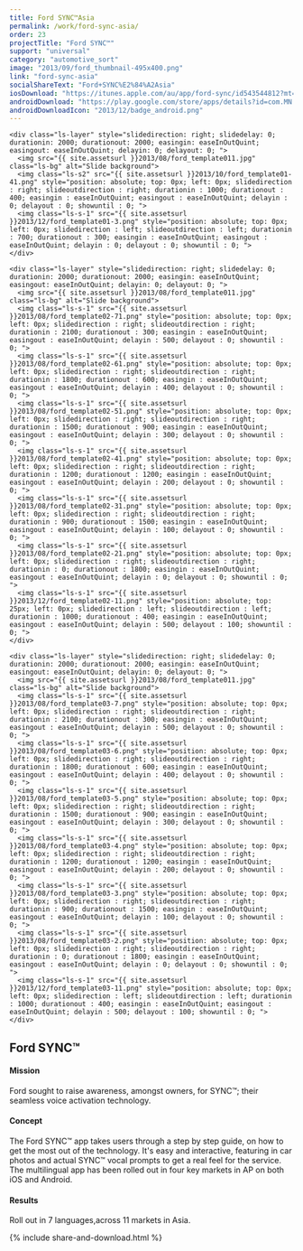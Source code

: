 ```yaml
---
title: Ford SYNC™Asia
permalink: /work/ford-sync-asia/
order: 23
projectTitle: "Ford SYNC™"
support: "universal"
category: "automotive_sort"
image: "2013/09/ford_thumbnail-495x400.png"
link: "ford-sync-asia"
socialShareText: "Ford+SYNC%E2%84%A2Asia"
iosDownload: "https://itunes.apple.com/au/app/ford-sync/id543544812?mt=8"
androidDownload: "https://play.google.com/store/apps/details?id=com.MN.ford&feature=search_result#?t=W251bGwsMSwxLDEsImNvbS5NTi5mb3JkIl0."
androidDownloadIcon: "2013/12/badge_android.png"
---
```

<div class="avia-layerslider">
  <div id="layerslider_1" class="ls-wp-container">

    <div class="ls-layer" style="slidedirection: right; slidedelay: 0; durationin: 2000; durationout: 2000; easingin: easeInOutQuint; easingout: easeInOutQuint; delayin: 0; delayout: 0; ">
      <img src="{{ site.assetsurl }}2013/08/ford_template011.jpg" class="ls-bg" alt="Slide background">
      <img class="ls-s2" src="{{ site.assetsurl }}2013/10/ford_template01-41.png" style="position: absolute; top: 0px; left: 0px; slidedirection : right; slideoutdirection : right; durationin : 1000; durationout : 400; easingin : easeInOutQuint; easingout : easeInOutQuint; delayin : 0; delayout : 0; showuntil : 0; ">
      <img class="ls-s-1" src="{{ site.assetsurl }}2013/12/ford_template01-3.png" style="position: absolute; top: 0px; left: 0px; slidedirection : left; slideoutdirection : left; durationin : 700; durationout : 300; easingin : easeInOutQuint; easingout : easeInOutQuint; delayin : 0; delayout : 0; showuntil : 0; ">
    </div>

    <div class="ls-layer" style="slidedirection: right; slidedelay: 0; durationin: 2000; durationout: 2000; easingin: easeInOutQuint; easingout: easeInOutQuint; delayin: 0; delayout: 0; ">
      <img src="{{ site.assetsurl }}2013/08/ford_template011.jpg" class="ls-bg" alt="Slide background">
      <img class="ls-s-1" src="{{ site.assetsurl }}2013/08/ford_template02-71.png" style="position: absolute; top: 0px; left: 0px; slidedirection : right; slideoutdirection : right; durationin : 2100; durationout : 300; easingin : easeInOutQuint; easingout : easeInOutQuint; delayin : 500; delayout : 0; showuntil : 0; ">
      <img class="ls-s-1" src="{{ site.assetsurl }}2013/08/ford_template02-61.png" style="position: absolute; top: 0px; left: 0px; slidedirection : right; slideoutdirection : right; durationin : 1800; durationout : 600; easingin : easeInOutQuint; easingout : easeInOutQuint; delayin : 400; delayout : 0; showuntil : 0; ">
      <img class="ls-s-1" src="{{ site.assetsurl }}2013/08/ford_template02-51.png" style="position: absolute; top: 0px; left: 0px; slidedirection : right; slideoutdirection : right; durationin : 1500; durationout : 900; easingin : easeInOutQuint; easingout : easeInOutQuint; delayin : 300; delayout : 0; showuntil : 0; ">
      <img class="ls-s-1" src="{{ site.assetsurl }}2013/08/ford_template02-41.png" style="position: absolute; top: 0px; left: 0px; slidedirection : right; slideoutdirection : right; durationin : 1200; durationout : 1200; easingin : easeInOutQuint; easingout : easeInOutQuint; delayin : 200; delayout : 0; showuntil : 0; ">
      <img class="ls-s-1" src="{{ site.assetsurl }}2013/08/ford_template02-31.png" style="position: absolute; top: 0px; left: 0px; slidedirection : right; slideoutdirection : right; durationin : 900; durationout : 1500; easingin : easeInOutQuint; easingout : easeInOutQuint; delayin : 100; delayout : 0; showuntil : 0; ">
      <img class="ls-s-1" src="{{ site.assetsurl }}2013/08/ford_template02-21.png" style="position: absolute; top: 0px; left: 0px; slidedirection : right; slideoutdirection : right; durationin : 0; durationout : 1800; easingin : easeInOutQuint; easingout : easeInOutQuint; delayin : 0; delayout : 0; showuntil : 0; ">
      <img class="ls-s-1" src="{{ site.assetsurl }}2013/12/ford_template02-11.png" style="position: absolute; top: 25px; left: 0px; slidedirection : left; slideoutdirection : left; durationin : 1000; durationout : 400; easingin : easeInOutQuint; easingout : easeInOutQuint; delayin : 500; delayout : 100; showuntil : 0; ">
    </div>

    <div class="ls-layer" style="slidedirection: right; slidedelay: 0; durationin: 2000; durationout: 2000; easingin: easeInOutQuint; easingout: easeInOutQuint; delayin: 0; delayout: 0; ">
      <img src="{{ site.assetsurl }}2013/08/ford_template011.jpg" class="ls-bg" alt="Slide background">
      <img class="ls-s-1" src="{{ site.assetsurl }}2013/08/ford_template03-7.png" style="position: absolute; top: 0px; left: 0px; slidedirection : right; slideoutdirection : right; durationin : 2100; durationout : 300; easingin : easeInOutQuint; easingout : easeInOutQuint; delayin : 500; delayout : 0; showuntil : 0; ">
      <img class="ls-s-1" src="{{ site.assetsurl }}2013/08/ford_template03-6.png" style="position: absolute; top: 0px; left: 0px; slidedirection : right; slideoutdirection : right; durationin : 1800; durationout : 600; easingin : easeInOutQuint; easingout : easeInOutQuint; delayin : 400; delayout : 0; showuntil : 0; ">
      <img class="ls-s-1" src="{{ site.assetsurl }}2013/08/ford_template03-5.png" style="position: absolute; top: 0px; left: 0px; slidedirection : right; slideoutdirection : right; durationin : 1500; durationout : 900; easingin : easeInOutQuint; easingout : easeInOutQuint; delayin : 300; delayout : 0; showuntil : 0; ">
      <img class="ls-s-1" src="{{ site.assetsurl }}2013/08/ford_template03-4.png" style="position: absolute; top: 0px; left: 0px; slidedirection : right; slideoutdirection : right; durationin : 1200; durationout : 1200; easingin : easeInOutQuint; easingout : easeInOutQuint; delayin : 200; delayout : 0; showuntil : 0; ">
      <img class="ls-s-1" src="{{ site.assetsurl }}2013/08/ford_template03-3.png" style="position: absolute; top: 0px; left: 0px; slidedirection : right; slideoutdirection : right; durationin : 900; durationout : 1500; easingin : easeInOutQuint; easingout : easeInOutQuint; delayin : 100; delayout : 0; showuntil : 0; ">
      <img class="ls-s-1" src="{{ site.assetsurl }}2013/08/ford_template03-2.png" style="position: absolute; top: 0px; left: 0px; slidedirection : right; slideoutdirection : right; durationin : 0; durationout : 1800; easingin : easeInOutQuint; easingout : easeInOutQuint; delayin : 0; delayout : 0; showuntil : 0; ">
      <img class="ls-s-1" src="{{ site.assetsurl }}2013/12/ford_template03-11.png" style="position: absolute; top: 0px; left: 0px; slidedirection : left; slideoutdirection : left; durationin : 1000; durationout : 400; easingin : easeInOutQuint; easingout : easeInOutQuint; delayin : 500; delayout : 100; showuntil : 0; ">
    </div>
  </div>
</div>

<div class="wrapper content project-detail" markdown="1">
  <h2 class="content-h2 with-bottom-line">Ford SYNC™</h2>

#### Mission

Ford sought to raise awareness, amongst owners, for SYNC™; their seamless voice activation technology.

#### Concept

The Ford SYNC™ app takes users through a step by step guide, on how to get the most out of the technology. It's easy and interactive, featuring in car photos and actual SYNC™ vocal prompts to get a real feel for the service. The multilingual app has been rolled out in four key markets in AP on both iOS and Android.

#### Results

Roll out in 7 languages,across 11 markets in Asia.

</div>

{% include share-and-download.html %}

<script>
$(document).ready(function() {
  if (typeof $.fn.layerSlider == "undefined") {
    lsShowNotice('layerslider_1','jquery');
  }
  else if (typeof $.transit == "undefined" || typeof $.transit.modifiedForLayerSlider == "undefined") {
    lsShowNotice('layerslider_1', 'transit');
  }
  else
  {
    $("#layerslider_1").layerSlider({
      width : '1440px',
      height : '650px',
      responsive : true,
      responsiveUnder : 0,
      sublayerContainer : 0,
      autoStart : false,
      pauseOnHover : true,
      firstLayer : 1,
      animateFirstLayer : true,
      randomSlideshow : false,
      twoWaySlideshow : true,
      loops : 0,
      forceLoopNum : true,
      autoPlayVideos : true,
      autoPauseSlideshow : 'auto',
      youtubePreview : 'maxresdefault.jpg',
      keybNav : true,
      touchNav : true,
      skin : 'fullwidth',
      skinsPath : '../../css/LayerSlider/skins/',
      globalBGColor : '#ffffff',
      navPrevNext : true,
      navStartStop : false,
      navButtons : true,
      hoverPrevNext : true,
      hoverBottomNav : false,
      showBarTimer : false,
      showCircleTimer : true,
      thumbnailNavigation : 'disabled',
      tnWidth : 100,
      tnHeight : 60,
      tnContainerWidth : '60%',
      tnActiveOpacity : 35,
      tnInactiveOpacity : 100,
      imgPreload : true,
      yourLogo : false,
      yourLogoStyle : 'left: 10px; top: 10px;',
      yourLogoLink : false,
      yourLogoTarget : '_self',
      cbInit : function(element) { },
      cbStart : function(data) { },
      cbStop : function(data) { },
      cbPause : function(data) { },
      cbAnimStart : function(data) { },
      cbAnimStop : function(data) { },
      cbPrev : function(data) { },
      cbNext : function(data) { }
    });
  }
});
</script>
